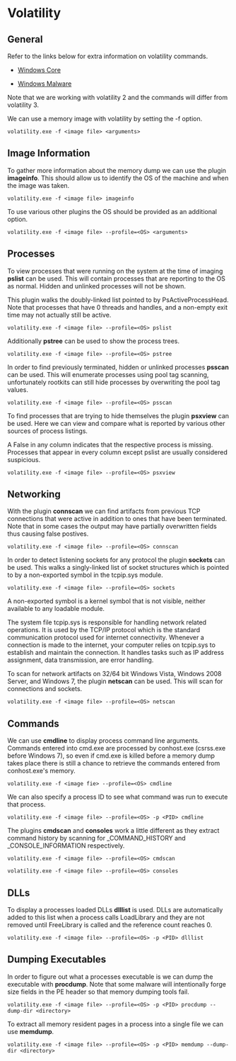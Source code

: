 # Volatility

## General

Refer to the links below for extra information on
volatility commands.

- [Windows Core](https://github.com/volatilityfoundation/volatility/wiki/Command-Reference)

- [Windows Malware](https://github.com/volatilityfoundation/volatility/wiki/Command-Reference-Mal)

Note that we are working with volatility 2 and the commands
will differ from volatility 3.

We can use a memory image with volatility by setting the
-f option.

`volatility.exe -f <image file> <arguments>`

## Image Information

To gather more information about the memory dump we can
use the plugin **imageinfo**. This should allow us to identify
the OS of the machine and when the image was taken.

`volatility.exe -f <image file> imageinfo`

To use various other plugins the OS should be provided
as an additional option.

`volatility.exe -f <image file> --profile=<OS> <arguments>`

## Processes 

To view processes that were running on the system at
the time of imaging **pslist** can be used. This will
contain processes that are reporting to the OS as
normal. Hidden and unlinked processes will not be shown.

This plugin walks the doubly-linked list pointed to by
PsActiveProcessHead. Note that processes that have 0
threads and handles, and a non-empty exit time may not
actually still be active.

`volatility.exe -f <image file> --profile=<OS> pslist`

Additionally **pstree** can be used to show the process
trees.

`volatility.exe -f <image file> --profile=<OS> pstree`

In order to find previously terminated, hidden or unlinked
processes **psscan** can be used. This will enumerate
processes using pool tag scanning, unfortunately rootkits
can still hide processes by overwriting the pool tag
values.

`volatility.exe -f <image file> --profile=<OS> psscan`

To find processes that are trying to hide themselves the 
plugin **psxview** can be used. Here we can view and compare
what is reported by various other sources of process listings.

A False in any column indicates that the respective process is
missing. Processes that appear in every column except pslist
are usually considered suspicious.

`volatility.exe -f <image file> --profile=<OS> psxview`

## Networking

With the plugin **connscan** we can find artifacts from
previous TCP connections that were active in addition to
ones that have been terminated. Note that in some cases the
output may have partially overwritten fields thus causing
false postives. 

`volatility.exe -f <image file> --profile=<OS> connscan`

In order to detect listening sockets for any protocol the
plugin **sockets** can be used. This walks a singly-linked
list of socket structures which is pointed to by a non-exported
symbol in the tcpip.sys module.

`volatility.exe -f <image file> --profile=<OS> sockets`

A non-exported symbol is a kernel symbol that is not visible,
neither available to any loadable module.

The system file tcpip.sys is responsible for handling network
related operations. It is used by the TCP/IP protocol which
is the standard communication protocol used for internet
connectivity. Whenever a connection is made to the internet,
your computer relies on tcpip.sys to establish and maintain
the connection. It handles tasks such as IP address
assignment, data transmission, are error handling.

To scan for network artifacts on 32/64 bit Windows Vista,
Windows 2008 Server, and Windows 7, the plugin **netscan**
can be used. This will scan for connections and sockets.

`volatility.exe -f <image file> --profile=<OS> netscan`

## Commands

We can use **cmdline** to display process command line
arguments. Commands entered into cmd.exe are processed
by conhost.exe (csrss.exe before Windows 7), so even if
cmd.exe is killed before a memory dump takes place there
is still a chance to retrieve the commands entered from
conhost.exe's memory.

`volatility.exe -f <image fie> --profile=<OS> cmdline`

We can also specify a process ID to see what command was
run to execute that process.

`volatility.exe -f <image file> --profile=<OS> -p <PID> cmdline`

The plugins **cmdscan** and **consoles** work a little 
different as they extract command history by scanning for
_COMMAND_HISTORY and _CONSOLE_INFORMATION respectively.

`volatility.exe -f <image file> --profile=<OS> cmdscan`

`volatility.exe -f <image file> --profile=<OS> consoles`

## DLLs

To display a processes loaded DLLs **dlllist** is used. DLLs
are automatically added to this list when a process calls
LoadLibrary and they are not removed until FreeLibrary is
called and the reference count reaches 0.

`volatility.exe -f <image file> --profile=<OS> -p <PID> dlllist`

## Dumping Executables

In order to figure out what a processes executable is we
can dump the executable with **procdump**. Note that some
malware will intentionally forge size fields in the PE 
header so that memory dumping tools fail.

`volatility.exe -f <image file> --profile=<OS> -p <PID> procdump --dump-dir <directory>`

To extract all memory resident pages in a process into a 
single file we can use **memdump**.

`volatility.exe -f <image file> --profile=<OS> -p <PID> memdump --dump-dir <directory>`
